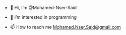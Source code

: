 - 👋 Hi, I’m @Mohamed-Nser-Said
- 👀 I’m interested in programming

- 📫 How to reach me Mohamed.Nser.Said@gmail.com

<!---
Mohamed-Nser-Said/Mohamed-Nser-Said is a ✨ special ✨ repository because its `README.md` (this file) appears on your GitHub profile.
You can click the Preview link to take a look at your changes.
--->
